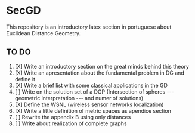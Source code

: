 # SecGD
This repository is an introductory latex section in portuguese about Euclidean Distance Geometry.


## TO DO

1. [X] Write an introductory section on the great minds behind this theory
2. [X] Write an apresentation about the fundamental problem in DG and define it
3. [X] Write a brief list with some classical applications in the GD
4. [ ] Write on the solution set of a DGP (Intersection of spheres --- geometric interpretation --- and numer of solutions)
5. [X] Define the WSNL (wireless sensor networks localization)
6. [X] Write a little definition of metric spaces as apendice section
7. [ ] Rewrite the appendix B using only distances
8. [ ] Write about realization of complete graphs 